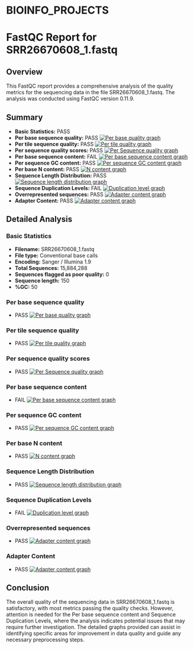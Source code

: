 # BIOINFO_PROJECTS
# FastQC Report for SRR26670608_1.fastq

## Overview

This FastQC report provides a comprehensive analysis of the quality metrics for the sequencing data in the file SRR26670608_1.fastq. The analysis was conducted using FastQC version 0.11.9.

## Summary

- **Basic Statistics:** PASS
- **Per base sequence quality:** PASS [![Per base quality graph](link_to_image)](link_to_image)
- **Per tile sequence quality:** PASS [![Per tile quality graph](link_to_image)](link_to_image)
- **Per sequence quality scores:** PASS [![Per Sequence quality graph](link_to_image)](link_to_image)
- **Per base sequence content:** FAIL [![Per base sequence content graph](link_to_image)](link_to_image)
- **Per sequence GC content:** PASS [![Per sequence GC content graph](link_to_image)](link_to_image)
- **Per base N content:** PASS [![N content graph](link_to_image)](link_to_image)
- **Sequence Length Distribution:** PASS [![Sequence length distribution graph](link_to_image)](link_to_image)
- **Sequence Duplication Levels:** FAIL [![Duplication level graph](link_to_image)](link_to_image)
- **Overrepresented sequences:** PASS [![Adapter content graph](link_to_image)](link_to_image)
- **Adapter Content:** PASS [![Adapter content graph](link_to_image)](link_to_image)

## Detailed Analysis

### Basic Statistics
- **Filename:** SRR26670608_1.fastq
- **File type:** Conventional base calls
- **Encoding:** Sanger / Illumina 1.9
- **Total Sequences:** 15,884,288
- **Sequences flagged as poor quality:** 0
- **Sequence length:** 150
- **%GC:** 50

### Per base sequence quality
- PASS [![Per base quality graph](link_to_image)](link_to_image)

### Per tile sequence quality
- PASS [![Per tile quality graph](link_to_image)](link_to_image)

### Per sequence quality scores
- PASS [![Per Sequence quality graph](link_to_image)](link_to_image)

### Per base sequence content
- FAIL [![Per base sequence content graph](link_to_image)](link_to_image)

### Per sequence GC content
- PASS [![Per sequence GC content graph](link_to_image)](link_to_image)

### Per base N content
- PASS [![N content graph](link_to_image)](link_to_image)

### Sequence Length Distribution
- PASS [![Sequence length distribution graph](link_to_image)](link_to_image)

### Sequence Duplication Levels
- FAIL [![Duplication level graph](link_to_image)](link_to_image)

### Overrepresented sequences
- PASS [![Adapter content graph](link_to_image)](link_to_image)

### Adapter Content
- PASS [![Adapter content graph](link_to_image)](link_to_image)

## Conclusion

The overall quality of the sequencing data in SRR26670608_1.fastq is satisfactory, with most metrics passing the quality checks. However, attention is needed for the Per base sequence content and Sequence Duplication Levels, where the analysis indicates potential issues that may require further investigation. The detailed graphs provided can assist in identifying specific areas for improvement in data quality and guide any necessary preprocessing steps.
